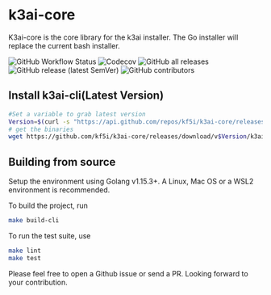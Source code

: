 # k3ai-core

K3ai-core is the core library for the k3ai installer.
The Go installer will replace the current bash installer.

![GitHub Workflow Status](https://img.shields.io/github/workflow/status/kf5i/k3ai-core/build?style=for-the-badge)
![Codecov](https://img.shields.io/codecov/c/github/kf5i/k3ai-core?style=for-the-badge)
![GitHub all releases](https://img.shields.io/github/downloads/kf5i/k3ai-core/total?style=for-the-badge)
![GitHub release (latest SemVer)](https://img.shields.io/github/v/release/kf5i/k3ai-core?style=for-the-badge)
![GitHub contributors](https://img.shields.io/github/contributors/kf5i/k3ai-core?style=for-the-badge)


## Install k3ai-cli(Latest Version)

```bash
#Set a variable to grab latest version
Version=$(curl -s "https://api.github.com/repos/kf5i/k3ai-core/releases/latest" | awk -F '"' '/tag_name/{print $4}' | cut -c 2-6) 
# get the binaries
wget https://github.com/kf5i/k3ai-core/releases/download/v$Version/k3ai-core_${Version}_linux_amd64.tar.gz
```


## Building from source

Setup the environment using Golang v1.15.3+. A Linux, Mac OS or a WSL2 environment is recommended.

To build the project, run

```bash
make build-cli
```

To run the test suite, use

```bash
make lint
make test
```

Please feel free to open a Github issue or send a PR. Looking forward to your contribution.
